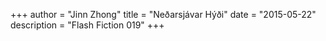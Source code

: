 +++
author = "Jinn Zhong"
title = "Neðarsjávar Hýði"
date = "2015-05-22"
description = "Flash Fiction 019"
+++
